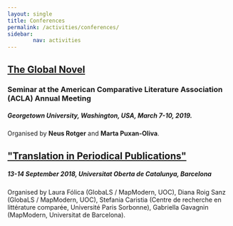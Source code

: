 ```yaml
---
layout: single
title: Conferences
permalink: /activities/conferences/
sidebar:
        nav: activities
---
```

## [The Global Novel](https://www.acla.org/global-novel)
### Seminar at the American Comparative Literature Association (ACLA) Annual Meeting

##### Georgetown University, Washington, USA, March 7-10, 2019.
Organised by **Neus Rotger** and **Marta Puxan-Oliva**.

## ["Translation in Periodical Publications"](https://mapmodern.wordpress.com/international_conference/)
##### 13-14 September 2018, Universitat Oberta de Catalunya, Barcelona
Organised by Laura Fólica (GlobaLS / MapModern, UOC), Diana Roig Sanz (GlobaLS / MapModern, UOC), Stefania Caristia (Centre de recherche en littérature comparée, Université Paris Sorbonne), Gabriella Gavagnin (MapModern, Universitat de Barcelona).
